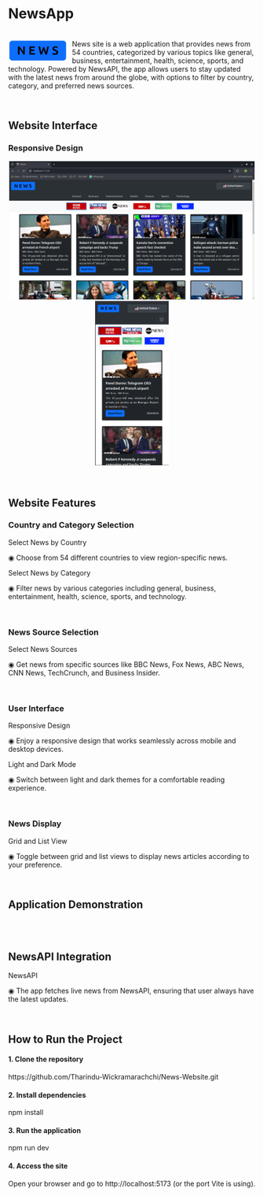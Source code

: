 # NewsApp

<br> <img align="left" src="https://github.com/Tharindu-Wickramarachchi/News-Website/blob/main/src/assets/Images/news-website-icon.png" alt="NewsApp Logo" width="120" style="margin-right: 10px;">
 News site is a web application that provides news from 54 countries, categorized by various topics like general, business, entertainment, health, science, sports, and technology. Powered by NewsAPI, the app allows users to stay updated with the 
 latest news from around the globe, with options to filter by country, category, and preferred news sources. 
<br>

<br>

## Website Interface

### Responsive Design
<p align="center" width="100%"> 
<img src="https://github.com/Tharindu-Wickramarachchi/News-Website/blob/main/src/assets/Images/news-website-laptop.png" alt="news-website-laptop.png" width="500"> 
<img src="https://github.com/Tharindu-Wickramarachchi/News-Website/blob/main/src/assets/Images/news-website-mobile.png" alt="news-website-mobile.png" width="150"> 
</p>

<br>

## Website Features

### Country and Category Selection

<p>Select News by Country</p> 
<p> ◉ Choose from 54 different countries to view region-specific news.</p> 

<p>Select News by Category</p> 
<p> ◉ Filter news by various categories including general, business, entertainment, health, science, sports, and technology.</p>

<br>

### News Source Selection
<p>Select News Sources</p> 
<p> ◉ Get news from specific sources like BBC News, Fox News, ABC News, CNN News, TechCrunch, and Business Insider.</p> 

<br>

### User Interface
<p>Responsive Design</p> 
<p> ◉ Enjoy a responsive design that works seamlessly across mobile and desktop devices.</p>

<p>Light and Dark Mode</p> 
<p> ◉ Switch between light and dark themes for a comfortable reading experience.</p> 

<br>

### News Display
<p>Grid and List View</p> 
<p> ◉ Toggle between grid and list views to display news articles according to your preference.</p> 

<br>

## Application Demonstration

<br>
<br>

## NewsAPI Integration
<p>NewsAPI</p> 
<p> ◉ The app fetches live news from NewsAPI, ensuring that user always have the latest updates.</p> 
<br>

## How to Run the Project

#### 1. Clone the repository
<p>  https://github.com/Tharindu-Wickramarachchi/News-Website.git</p>

#### 2. Install dependencies
<p>  npm install</p>

#### 3. Run the application
<p>  npm run dev</p>

#### 4. Access the site
<p>  Open your browser and go to http://localhost:5173 (or the port Vite is using).</p>

<br>
